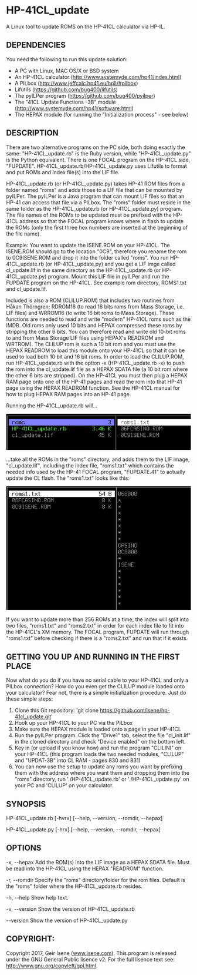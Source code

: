 # HP-41CL_update
A Linux tool to update ROMS on the HP-41CL calculator via HP-IL.

## DEPENDENCIES
You need the following to run this update solution:
- A PC with Linux, MAC OS/X or BSD system
- An HP-41CL calculator (http://www.systemyde.com/hp41/index.html)
- A PILbox (http://www.jeffcalc.hp41.eu/hpil/#pilbox)
- Lifutils (https://github.com/bug400/lifutils)
- The pyILPer program (https://github.com/bug400/pyilper)
- The "41CL Update Functions -3B" module (http://www.systemyde.com/hp41/software.html)
- The HEPAX module (for running the "Initialization process" - see below)

## DESCRIPTION
There are two alternative programs on the PC side, both doing exactly the same: "HP-41CL_update.rb" is the Ruby version, while "HP-41CL_update.py" is the Python equivalent. There is one FOCAL program on the HP-41CL side, "FUPDATE". HP-41CL_update.rb/HP-41CL_update.py uses Lifutils to format and put ROMs and index file(s) into the LIF file.

HP-41CL_update.rb (or HP-41CL_update.py) takes HP-41 ROM files from a folder named "roms" and adds those to a LIF file that can be mounted by pyILPer. The pyILPer is a Java program that can mount LIF files so that an HP-41 can access that file via a PILbox. The "roms" folder must reside in the same folder as the HP-41CL_update.rb (or HP-41CL_update.py) program. The file names of the ROMs to be updated must be prefixed with the HP-41CL address so that the FOCAL program knows where in flash to update the ROMs (only the first three hex numbers are inserted at the beginning of the file name).

Example: You want to update the ISENE.ROM on your HP-41CL. The ISENE.ROM should go to the location "0C9", therefore you rename the rom to 0C9ISENE.ROM and drop it into the folder called "roms". You run HP-41CL_update.rb (or HP-41CL_update.py) and you get a LIF imge called cl_update.lif in the same directory as the HP-41CL_update.rb (or HP-41CL_update.py) program. Mount this LIF file in pyILPer and run the FUPDATE program on the HP-41CL. See example rom directory, ROMS1.txt and cl_update.lif.

Included is also a ROM (CLILUP.ROM) that includes two routines from Håkan Thörngren; RDROM16 (to read 16 bits roms from Mass Storage, i.e. LIF files) and WRROM16 (to write 16 bit roms to Mass Storage). These functions are needed to read and write "modern" HP-41CL roms such as the IMDB. Old roms only used 10 bits and HEPAX compressed these roms by stripping the other 6 bits. You can therefore read and write old 10-bit roms to and from Mass Storage LIF files using HEPAX's READROM and WRTROM). The CLILUP rom is such a 10 bit rom and you must use the HEPAX READROM to load this module onto your HP-41CL so that it can be used to load both 10 bit and 16 bit roms. In order to load the CLILUP.ROM, run HP-41CL_update.rb with the option -x (HP-41CL_update.rb -x) to push the rom into the cl_update.lif file as a HEPAX SDATA file (a 10 bit rom where the other 6 bits are stripped). On the HP-41CL you must then plug a HEPAX RAM page onto one of the HP-41 pages and read the rom into that HP-41 page using the HEPAX READROM function. See the HP-41CL manual for how to plug HEPAX RAM pages into an HP-41 page.

Running the HP-41CL_update.rb will...

![Alt text](docs/2017-11-17-224051_693x136_scrot.png?raw=true "Top Dir")

...take all the ROMs in the "roms" directory, and adds them to the LIF image, "cl_update.lif", including the index file, "roms1.txt" which contains the needed info used by the HP-41 FOCAL program, "FUPDATE.41" to actually update the CL flash. The "roms1.txt" looks like this:

![Alt text](docs/2017-11-17-224116_690x460_scrot.png?raw=true "roms Dir")

If you want to update more than 256 ROMs at a time, the index will split into two files, "roms1.txt" and "roms2.txt" in order for each index file to fit into the HP-41CL's XM memory. The FOCAL program, FUPDATE will run through "roms1.txt" before checking if there is a "roms2.txt" and run that if it exists.

## GETTING YOU UP AND RUNNING IN THE FIRST PLACE
Now what do you do if you have no serial cable to your HP-41CL and only a PILbox connection? How do you even get the CLILUP module loaded onto your calculator? Fear not, there is a simple initialization procedure. Just do these simple steps:

1. Clone this Git repository: 'git clone https://github.com/isene/hp-41cl_update.git'
2. Hook up your HP-41CL to your PC via the PILbox
3. Make sure the HEPAX module is loaded onto a page in your HP-41CL
4. Run the pyILPer program. Click the "Drive1" tab, select the file "cl_init.lif" in the cloned directory and check "Device enabled" on the bottom left.
5. Key in (or upload if you know how) and run the program "CLILINI" on your HP-41CL (this program loads the two needed modules, "CLILUP" and "UPDAT-3B" into CL RAM - pages 830 and 831)
6. You can now use the setup to update any roms you want by prefixing them with the address where you want them and dropping them into the "roms" directory, run './HP-41CL_update.rb' or './HP-41CL_update.py' on your PC and 'CLILUP' on your calculator.

## SYNOPSIS
HP-41CL_update.rb [-hvrx] [--help, --version, --romdir, --hepax]

HP-41CL_update.py [-hrx] [--help, --version, --romdir, --hepax]

## OPTIONS
-x, --hepax  Add the ROM(s) into the LIF image as a HEPAX SDATA file. Must be read into the HP-41CL using the HEPAX "READROM" function.

-r, --romdir  Specify the "roms" directory/folder for the rom files. Default is the "roms" folder where the HP-41CL_update.rb resides.

-h, --help	Show help text.

-v, --version  Show the version of HP-41CL_update.rb

--version  Show the version of HP-41CL_update.py

## COPYRIGHT:
Copyright 2017, Geir Isene (www.isene.com).  This program is released under the GNU General Public lisence v2.  For the full lisence text see: http://www.gnu.org/copyleft/gpl.html.

